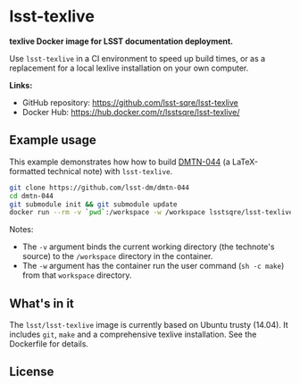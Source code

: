 # lsst-texlive

**texlive Docker image for LSST documentation deployment.**

Use ``lsst-texlive`` in a CI environment to speed up build times, or as a replacement for a local lexlive installation on your own computer.

**Links:**

- GitHub repository: https://github.com/lsst-sqre/lsst-texlive
- Docker Hub: https://hub.docker.com/r/lsstsqre/lsst-texlive/



## Example usage

This example demonstrates how how to build [DMTN-044](https://github.com/lsst-dm/dmtn-044) (a LaTeX-formatted technical note) with `lsst-texlive`.

```bash
git clone https://github.com/lsst-dm/dmtn-044
cd dmtn-044
git submodule init && git submodule update
docker run --rm -v `pwd`:/workspace -w /workspace lsstsqre/lsst-texlive:latest sh -c 'make'
```

Notes:

- The `-v` argument binds the current working directory (the technote's source) to the `/workspace` directory in the container.
- The `-w` argument has the container run the user command (`sh -c make`) from that `workspace` directory.

## What's in it

The ``lsst/lsst-texlive`` image is currently based on Ubuntu trusty (14.04).
It includes ``git``, ``make`` and a comprehensive texlive installation.
See the Dockerfile for details.

## License
